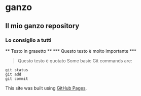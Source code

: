 # ganzo
## Il mio ganzo repository
### Lo consiglio a tutti

** Testo in grasetto **
*** Questo testo è molto importante ***

> Questo testo è quotato
Some basic Git commands are:
```
git status
git add
git commit
```
This site was built using [GitHub Pages](https://pages.github.com/).
